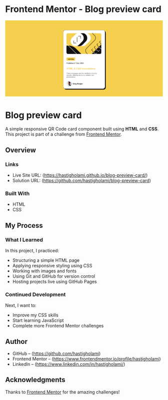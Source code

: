 # Frontend Mentor - Blog preview card

![Screenshot](./pre.jpg)

# Blog preview card

A simple responsive QR Code card component built using **HTML** and **CSS**. This project is part of a challenge from [Frontend Mentor](https://www.frontendmentor.io).

## Overview

### Links

- Live Site URL: (https://hastigholami.github.io/blog-preview-card/)
- Solution URL: (https://github.com/hastigholami/blog-preview-card)

### Built With

- HTML
- CSS 

## My Process

### What I Learned

In this project, I practiced:
- Structuring a simple HTML page
- Applying responsive styling using CSS
- Working with images and fonts
- Using Git and GitHub for version control
- Hosting projects live using GitHub Pages

### Continued Development

Next, I want to:
- Improve my CSS skills
- Start learning JavaScript
- Complete more Frontend Mentor challenges

## Author

- GitHub – (https://github.com/hastigholami)
- Frontend Mentor – (https://www.frontendmentor.io/profile/hastigholami)
- LinkedIn – (https://www.linkedin.com/in/hastigholami/)

## Acknowledgments

Thanks to [Frontend Mentor](https://www.frontendmentor.io) for the amazing challenges!
